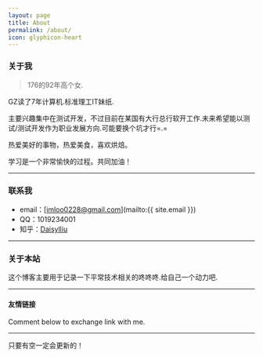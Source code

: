 ```yaml
---
layout: page
title: About
permalink: /about/
icon: glyphicon-heart
---
```


### 关于我

> 176的92年高个女.   

GZ读了7年计算机.标准理工IT妹纸.   

主要兴趣集中在测试开发，不过目前在某国有大行总行软开工作.未来希望能以测试/测试开发作为职业发展方向.可能要换个坑才行=.=

热爱美好的事物，热爱美食，喜欢烘焙。

学习是一个非常愉快的过程。共同加油！   

---

### 联系我

* email：[imloo0228@gmail.com](mailto:{{ site.email }})
* QQ：1019234001
* 知乎：[Daisylliu](https://www.zhihu.com/people/chao-ji-lu)

---

### 关于本站   

这个博客主要用于记录一下平常技术相关的咚咚咚.给自己一个动力吧. 

---

#### 友情链接

Comment below to exchange link with me.  

---

只要有空一定会更新的！